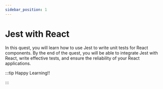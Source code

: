 ```yaml
---
sidebar_position: 1
---
```


# Jest with React

In this quest, you will learn how to use Jest to write unit tests for React components. By the end of the quest, you will be able to integrate Jest with React, write effective tests, and ensure the reliability of your React applications.

:::tip Happy Learning!!

<QuestButton text="Go To Quest" link="https://app.stackup.dev/quest_page/jest-with-react" />

:::
